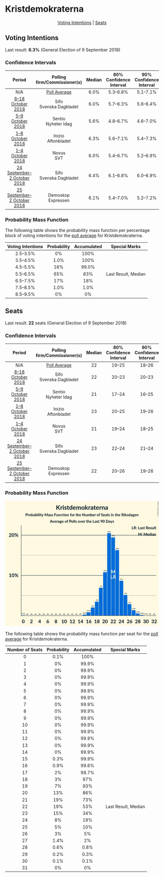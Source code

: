 # Kristdemokraterna

<p align="center"><a href="#voting-intentions">Voting Intentions</a> | <a href="#seats">Seats</a></p>

## Voting Intentions

Last result: **6.3%** (General Election of 9 September 2018)

### Confidence Intervals

| Period     | Polling firm/Commissioner(s) | Median | 80% Confidence Interval | 90% Confidence Interval | 95% Confidence Interval | 99% Confidence Interval |
|:----------:|:----------------:|:-----------:|:-----------------------:|:-----------------------:|:-----------------------:|:-----------------------:|
| N/A | [Poll Average](average.html) | 6.0% | 5.3–6.8% | 5.1–7.1% | 4.8–7.3% | 4.4–7.7% |
| [8–18 October 2018](2018-10-18-Sifo.html) | Sifo <br> Svenska Dagbladet | 6.0% | 5.7–6.3% | 5.6–6.4% | 5.5–6.5% | 5.3–6.7% |
| [5–9 October 2018](2018-10-09-Sentio.html) | Sentio <br> Nyheter Idag | 5.6% | 4.8–6.7% | 4.6–7.0% | 4.4–7.2% | 4.0–7.8% |
| [1–8 October 2018](2018-10-08-Inizio.html) | Inizio <br> Aftonbladet | 6.3% | 5.6–7.1% | 5.4–7.3% | 5.2–7.5% | 4.9–7.9% |
| [1–4 October 2018](2018-10-04-Novus.html) | Novus <br> SVT | 6.0% | 5.4–6.7% | 5.2–6.9% | 5.1–7.1% | 4.8–7.4% |
| [24 September–2 October 2018](2018-10-02-Sifo.html) | Sifo <br> Svenska Dagbladet | 6.4% | 6.1–6.8% | 6.0–6.9% | 5.9–7.0% | 5.7–7.1% |
| [25 September–2 October 2018](2018-10-02-Demoskop.html) | Demoskop <br> Expressen | 6.1% | 5.4–7.0% | 5.2–7.2% | 5.0–7.4% | 4.7–7.8% |

### Probability Mass Function

The following table shows the probability mass function per percentage block of voting intentions for the [poll average](average.html) for Kristdemokraterna.

| Voting Intentions | Probability | Accumulated | Special Marks |
|:-----------------:|:-----------:|:-----------:|:-------------:|
| 2.5–3.5% | 0% | 100% |  |
| 3.5–4.5% | 1.0% | 100% |  |
| 4.5–5.5% | 16% | 99.0% |  |
| 5.5–6.5% | 65% | 83% | Last Result, Median |
| 6.5–7.5% | 17% | 18% |  |
| 7.5–8.5% | 1.0% | 1.0% |  |
| 8.5–9.5% | 0% | 0% |  |


## Seats

Last result: **22** seats (General Election of 9 September 2018)

### Confidence Intervals

| Period     | Polling firm/Commissioner(s) | Median | 80% Confidence Interval | 90% Confidence Interval | 95% Confidence Interval | 99% Confidence Interval |
|:----------:|:----------------:|:------:|:-----------------------:|:-----------------------:|:-----------------------:|:-----------------------:|
| N/A | [Poll Average](average.html) | 22 | 19–25 | 18–26 | 17–26 | 16–28 |
| [8–18 October 2018](2018-10-18-Sifo.html) | Sifo <br> Svenska Dagbladet | 22 | 20–23 | 20–23 | 20–23 | 19–24 |
| [5–9 October 2018](2018-10-09-Sentio.html) | Sentio <br> Nyheter Idag | 21 | 17–24 | 16–25 | 16–26 | 0–28 |
| [1–8 October 2018](2018-10-08-Inizio.html) | Inizio <br> Aftonbladet | 23 | 20–25 | 19–26 | 19–27 | 18–28 |
| [1–4 October 2018](2018-10-04-Novus.html) | Novus <br> SVT | 21 | 19–24 | 18–25 | 18–25 | 17–27 |
| [24 September–2 October 2018](2018-10-02-Sifo.html) | Sifo <br> Svenska Dagbladet | 23 | 22–24 | 21–24 | 21–25 | 20–25 |
| [25 September–2 October 2018](2018-10-02-Demoskop.html) | Demoskop <br> Expressen | 22 | 20–26 | 19–26 | 18–27 | 17–29 |

### Probability Mass Function

![Graph with seats probability mass function not yet produced](average-seats-pmf-kristdemokraterna.png "Seats Probability Mass Function")

The following table shows the probability mass function per seat for the [poll average](average.html) for Kristdemokraterna.

| Number of Seats | Probability | Accumulated | Special Marks |
|:---------------:|:-----------:|:-----------:|:-------------:|
| 0 | 0.1% | 100% |  |
| 1 | 0% | 99.9% |  |
| 2 | 0% | 99.9% |  |
| 3 | 0% | 99.9% |  |
| 4 | 0% | 99.9% |  |
| 5 | 0% | 99.9% |  |
| 6 | 0% | 99.9% |  |
| 7 | 0% | 99.9% |  |
| 8 | 0% | 99.9% |  |
| 9 | 0% | 99.9% |  |
| 10 | 0% | 99.9% |  |
| 11 | 0% | 99.9% |  |
| 12 | 0% | 99.9% |  |
| 13 | 0% | 99.9% |  |
| 14 | 0% | 99.9% |  |
| 15 | 0.3% | 99.9% |  |
| 16 | 0.9% | 99.6% |  |
| 17 | 2% | 98.7% |  |
| 18 | 3% | 97% |  |
| 19 | 7% | 93% |  |
| 20 | 13% | 86% |  |
| 21 | 19% | 73% |  |
| 22 | 19% | 53% | Last Result, Median |
| 23 | 15% | 34% |  |
| 24 | 8% | 19% |  |
| 25 | 5% | 10% |  |
| 26 | 3% | 5% |  |
| 27 | 1.4% | 2% |  |
| 28 | 0.6% | 0.8% |  |
| 29 | 0.2% | 0.3% |  |
| 30 | 0.1% | 0.1% |  |
| 31 | 0% | 0% |  |


